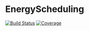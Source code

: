 # EnergyScheduling

[![Build Status](https://github.com/jorgelfer/EnergyScheduling.jl/actions/workflows/CI.yml/badge.svg?branch=main)](https://github.com/jorgelfer/EnergyScheduling.jl/actions/workflows/CI.yml?query=branch%3Amain)
[![Coverage](https://codecov.io/gh/jorgelfer/EnergyScheduling.jl/branch/main/graph/badge.svg)](https://codecov.io/gh/jorgelfer/EnergyScheduling.jl)
